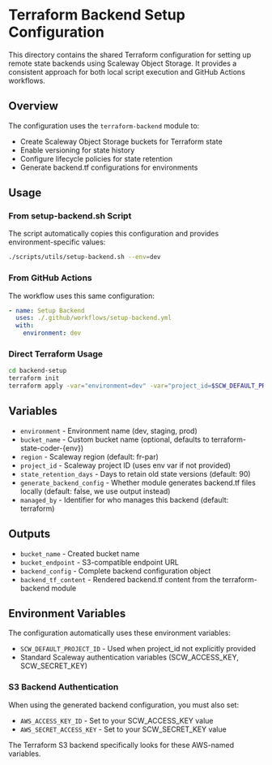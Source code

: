 # Terraform Backend Setup Configuration

This directory contains the shared Terraform configuration for setting up remote state backends using Scaleway Object Storage. It provides a consistent approach for both local script execution and GitHub Actions workflows.

## Overview

The configuration uses the `terraform-backend` module to:
- Create Scaleway Object Storage buckets for Terraform state
- Enable versioning for state history
- Configure lifecycle policies for state retention
- Generate backend.tf configurations for environments

## Usage

### From setup-backend.sh Script

The script automatically copies this configuration and provides environment-specific values:

```bash
./scripts/utils/setup-backend.sh --env=dev
```

### From GitHub Actions

The workflow uses this same configuration:

```yaml
- name: Setup Backend
  uses: ./.github/workflows/setup-backend.yml
  with:
    environment: dev
```

### Direct Terraform Usage

```bash
cd backend-setup
terraform init
terraform apply -var="environment=dev" -var="project_id=$SCW_DEFAULT_PROJECT_ID"
```

## Variables

- `environment` - Environment name (dev, staging, prod)
- `bucket_name` - Custom bucket name (optional, defaults to terraform-state-coder-{env})
- `region` - Scaleway region (default: fr-par)
- `project_id` - Scaleway project ID (uses env var if not provided)
- `state_retention_days` - Days to retain old state versions (default: 90)
- `generate_backend_config` - Whether module generates backend.tf files locally (default: false, we use output instead)
- `managed_by` - Identifier for who manages this backend (default: terraform)

## Outputs

- `bucket_name` - Created bucket name
- `bucket_endpoint` - S3-compatible endpoint URL
- `backend_config` - Complete backend configuration object
- `backend_tf_content` - Rendered backend.tf content from the terraform-backend module

## Environment Variables

The configuration automatically uses these environment variables:
- `SCW_DEFAULT_PROJECT_ID` - Used when project_id not explicitly provided
- Standard Scaleway authentication variables (SCW_ACCESS_KEY, SCW_SECRET_KEY)

### S3 Backend Authentication

When using the generated backend configuration, you must also set:
- `AWS_ACCESS_KEY_ID` - Set to your SCW_ACCESS_KEY value
- `AWS_SECRET_ACCESS_KEY` - Set to your SCW_SECRET_KEY value

The Terraform S3 backend specifically looks for these AWS-named variables.